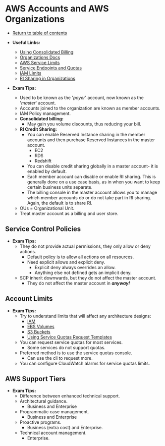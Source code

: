 # AWS Accounts and AWS Organizations

* [Return to table of contents](../../../README.md)

* **Useful Links:**
  * [Using Consolidated Billing](https://docs.aws.amazon.com/awsaccountbilling/latest/aboutv2/useconsolidatedbilling-discounts.html)
  * [Organizations Docs](https://docs.aws.amazon.com/organizations/?id=docs_gateway)
  * [AWS Service Limits](https://docs.aws.amazon.com/general/latest/gr/aws_service_limits.html)
  * [Service Endpoints and Quotas](https://docs.aws.amazon.com/general/latest/gr/aws-general.pdf#aws-service-information)
  * [IAM Limits](https://docs.aws.amazon.com/IAM/latest/UserGuide/reference_iam-limits.html)
  * [RI Sharing in Organizations](https://aws.amazon.com/blogs/publicsector/controlling-how-your-aws-credits-and-ri-discounts-are-shared-across-your-organization/)

* **Exam Tips:**
  * Used to be known as the '_payer_' account, now known as the '_master_' account.
  * Accounts joined to the organization are known as member accounts.
  * IAM Policy management.
  * **Consolidated billing:**
    * May gain you volume discounts, thus reducing your bill.
  * **RI Credit Sharing:**
    * You can enable Reserved Instance sharing in the member accounts and then purchase Reserved Instances in the master account.
      * EC2
      * RDS
      * Redshift
    * You can disable credit sharing globally in a master account- it is enabled by default.
    * Each member account can disable or enable RI sharing. This is generally done on a use case basis, as in when you want to keep certain business units separate.
    * The billing console in the master account allows you to manage which member accounts do or do not take part in RI sharing. Again, the default is to share RI.
  * OUs = Organizational Unit.
  * Treat master account as a billing and user store.

## Service Control Policies

* **Exam Tips:**
  * They do not provide actual permissions, they only allow or deny actions.
    * Default policy is to allow all actions on all resources.
    * Need explicit allows and explicit deny.
      * Explicit deny always overrides an allow.
      * Anything else not defined gets an implicit deny.
  * SCP inherit downwards, but they do not affect the master account.
    * They do not affect the master account in **_anyway!_**

## Account Limits

* **Exam Tips:**
  * Try to understand limits that will affect any architecture designs:
    * [IAM](https://docs.aws.amazon.com/general/latest/gr/iam-service.html)
    * [EBS Volumes](https://docs.aws.amazon.com/general/latest/gr/ebs-service.html)
    * [S3 Buckets](https://docs.aws.amazon.com/general/latest/gr/s3.html)
    * [Using Service Quotas Request Templates](https://docs.aws.amazon.com/servicequotas/latest/userguide/organization-templates.html)
  * You can request service quotas for most services.
    * Some services do not support quotas.
  * Preferred method is to use the service quotas console.
    * Can use the cli to request more.
  * You can configure CloudWatch alarms for service quotas limits.

## AWS Support Tiers

* **Exam Tips:**
  * Difference between enhanced technical support.
  * Architectural guidance.
    * Business and Enterprise
  * Programmatic case management.
    * Business and Enterprise
  * Proactive programs.
    * Business (extra cost) and Enterprise.
  * Technical account management.
    * Enterprise.
